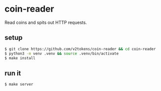 # coin-reader

Read coins and spits out HTTP requests.

## setup

```bash
$ git clone https://github.com/v2tokens/coin-reader && cd coin-reader
$ python3 -m venv .venv && source .venv/bin/activate
$ make install
```

## run it

```bash
$ make server
```
